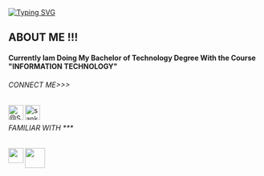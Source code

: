 <a href="https://git.io/typing-svg"><img src="https://readme-typing-svg.demolab.com?font=Fira+Code&size=25&duration=6000&pause=1000&color=30FFF6FFF&width=435&lines=Hello+Developers......" alt="Typing SVG" /></a>
<h2>ABOUT ME !!!</h2>

<h4>Currently Iam Doing My Bachelor of Technology Degree With the Course "INFORMATION TECHNOLOGY"</h4>

<h6>CONNECT ME>>></h6>
<div style="justify-content:space-evenly;">
<a href="https://twitter.com/S_NarayananK" rel="nofollow"><img align="left" alt="@S_Narayanan_K" width="30px" src="https://avatars3.githubusercontent.com/u/50278?v=3&amp;s=400" id="img" style="max-width:100%; justify-content:space-evenly;"></a>
<a href="https://www.instagram.com/sankaranarayanan_sk/?hl=en" rel="nofollow"><img align="left" alt="sankaranarayanan_sk" width="30px" src="https://www.freepnglogos.com/uploads/512x512-logo/512x512-transparent-logo-download-instagram-logo-icon-png-transparent-image-11.png" style="max-width: 100%; justify-content:space-evenly;"></a><br>
  </div>

<h6>FAMILIAR WITH ***</h6>
<div style="justify-content:space-evenly;">
<img src="https://logos-download.com/wp-content/uploads/2017/07/HTML5_badge.png" id="img" align="left" width="30px" style="max-width:100%;">
  <img src="https://www.softorks.com/Images/css.jpg" id="img"  align="left" style="width:40px; heigth:60px;">
  </div>

